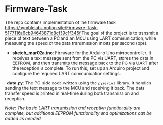 # Firmware-Task
The repo contains implementation of the firmware task https://nymblelabs.notion.site/Firmware-Task-5177116a6cb94643871d8cf39c1f345f
The goal of the project is to transmit a piece of text between a PC and an MCU using UART communication, while measuring the speed of the data transmission in bits per second (bps). 

- **sketch_mar02a.ino**: Firmware for the Arduino Uno microcontroller. It receives a text message sent from the PC via UART, stores the data in EEPROM, and then transmits the message back to the PC via UART after the reception is complete. To run this, set up an Arduino project and configure the required UART communication settings.

-**data.py**: The PC-side code written using the `pyserial` library. It handles sending the text message to the MCU and receiving it back. The data transfer speed is printed in real-time during both transmission and reception.

*Note: The basic UART transmission and reception functionality are complete, but additional EEPROM functionality and optimizations can be added as needed.*
